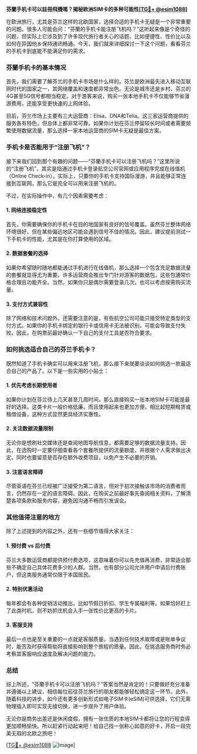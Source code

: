 **芬蘭手机卡可以註冊飛機嗎？揭秘欧洲SIM卡的多种可能性[[TG💪+ @esim1088](https://t.me/s/esim1088)]**

在欧洲旅行，尤其是芬兰这样的北欧国家，选择合适的手机卡无疑是一个非常重要的问题。很多人可能会问：“芬蘭的手机卡能注册飞机吗？”这听起来像是个奇怪的问题，但实际上它涉及到了许多现代旅行者关心的话题，比如便捷性、性价比以及如何在异国他乡保持通讯畅通。今天，我们就来详细探讨一下这个问题，看看芬兰的手机卡到底能不能满足你的需求。

### 芬蘭手机卡的基本情况

首先，我们需要了解芬兰的手机卡市场是什么样的。芬兰是欧洲最先进入移动互联网时代的国家之一，其网络覆盖和速度都非常出色。无论是城市还是乡村，芬兰的4G甚至5G信号都相当稳定。对于游客来说，购买一张本地手机卡不仅能够节省漫游费用，还能享受更快速的上网体验。

目前，芬兰市场上主要有三大运营商：Elisa、DNA和Telia。这三家运营商提供的服务各有特色，但总体上都非常可靠。如果你计划在芬兰停留较长时间或者需要频繁使用数据流量，那么选择一家本地运营商的SIM卡无疑是最佳方案。

### 手机卡是否能用于“注册飞机”？

接下来我们回到那个有趣的问题——“芬蘭手机卡可以注册飞机吗？”这里所说的“注册飞机”，其实是指通过手机卡登录航空公司官网或应用程序完成在线值机（Online Check-in）。实际上，只要你的手机卡支持国际漫游，并且能够正常连接到互联网，那么它是完全可以用来注册飞机的。

不过，在实际操作中，有几个因素需要考虑：

#### 1. 网络连接稳定性
首先，你需要确保你的手机卡在目的地国家有良好的信号覆盖。虽然芬兰整体网络环境很好，但在某些偏远地区可能会遇到信号不佳的情况。因此，建议提前测试一下手机卡的性能，尤其是在你打算使用的区域。

#### 2. 数据套餐的选择
如果你希望随时随地都能通过手机进行在线值机，那么选择一个包含充足数据流量的套餐就显得尤为重要。许多运营商会推出专门针对游客的数据包，这些包通常价格合理且功能齐全。当然，如果你只是偶尔需要登录几次，也可以考虑按需购买流量。

#### 3. 支付方式兼容性
除了网络和技术问题外，还需要注意的是，有些航空公司可能只接受特定类型的支付方式。如果你的手机卡绑定的银行卡或信用卡无法被识别，可能会导致支付失败。因此，在购票前最好确认一下自己的支付工具是否符合要求。

### 如何挑选适合自己的芬兰手机卡？

既然知道了手机卡确实可以用来注册飞机，那么接下来就要谈谈如何挑选一款最适合自己的产品了。以下是一些实用的小贴士：

#### 1. 优先考虑长期使用者
如果你计划在芬兰待上几天甚至几周时间，那么直接购买一张本地SIM卡可能是最好的选择。这类卡片一般价格低廉，而且使用起来也更加方便。相比起短期租赁或租借设备，这种方式显然更具经济实惠性。

#### 2. 关注数据流量限制
无论你是想刷社交媒体还是查阅地图导航信息，都需要足够的数据流量支持。因此，在选购时一定要仔细查看各个套餐所提供的流量额度，并根据个人需求做出决定。同时也要留意是否存在额外收费项目，以免产生不必要的开销。

#### 3. 注意语言障碍
尽管英语在芬兰已经被广泛接受为第二语言，但对于初次接触该市场的消费者而言，仍然存在一定的语言障碍。因此，在购买之前最好事先查阅相关资料，了解清楚各项条款和服务内容，避免因沟通不畅而引发误会。

### 其他值得注意的地方

除了上述提到的内容之外，还有一些细节值得大家关注：

#### 1. 预付费 vs 后付费
芬兰大多数运营商都提供预付费选项，这意味着你可以先充值再消费，非常适合那些不确定自己具体花费多少的人群。当然，也有部分公司允许用户申请后付费账户，但这类服务通常仅限于本国居民。

#### 2. 特别优惠活动
每年都会有各种促销活动推出，比如节假日折扣、学生专属福利等。如果恰好赶上了此类时机，则不妨抓住机会入手一张性价比更高的卡片。

#### 3. 客服支持
最后一点也是至关重要的一点就是客服质量。当遇到任何技术故障或是账单争议时，能否及时获得帮助将直接影响到整个旅程的质量。因此，在挑选服务商时务必考察其客服响应速度及解决问题的能力。

### 总结

综上所述，“芬蘭手机卡可以注册飞机吗？”答案当然是肯定的！只要做好充分准备并遵循以上建议，相信每位前往芬兰旅行的朋友都能够轻松搞定这一环节。此外，随着科技的进步，如今还有更多创新形式如电子SIM卡(eSIM)可供选择，它们无需物理插入即可实现无缝切换，进一步提升了用户体验。

无论你是商务出差还是休闲度假，拥有一张优质的本地SIM卡都将让您的行程变得更加顺畅愉快。所以赶紧行动起来吧！给自己找一张称心如意的好卡，开启一段完美无瑕的北欧之旅吧！

[[TG💪+ @esim1088](https://t.me/s/esim1088) ![Image](https://i.postimg.cc/4NQfJmqS/Snipaste-2025-05-13-00-14-12.png)]